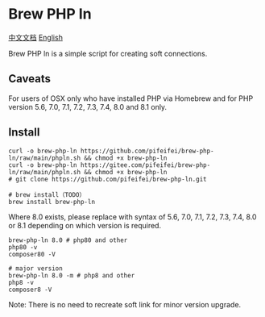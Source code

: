 # Brew PHP ln

[中文文档](README_zh.md)
[English](README.md)

Brew PHP ln is a simple script for creating soft connections.

## Caveats

For users of OSX only who have installed PHP via Homebrew and for PHP version 5.6, 7.0, 7.1, 7.2, 7.3, 7.4, 8.0 and 8.1 only.

## Install

```shell
curl -o brew-php-ln https://github.com/pifeifei/brew-php-ln/raw/main/phpln.sh && chmod +x brew-php-ln
curl -o brew-php-ln https://gitee.com/pifeifei/brew-php-ln/raw/main/phpln.sh && chmod +x brew-php-ln
# git clone https://github.com/pifeifei/brew-php-ln.git

# brew install（TODO）
brew install brew-php-ln
```

Where 8.0 exists, please replace with syntax of 5.6, 7.0, 7.1, 7.2, 7.3, 7.4, 8.0 or 8.1 depending on which version is required.

```shell
brew-php-ln 8.0 # php80 and other
php80 -v
composer80 -V

# major version
brew-php-ln 8.0 -m # php8 and other
php8 -v
composer8 -V
```

Note: There is no need to recreate soft link for minor version upgrade.
